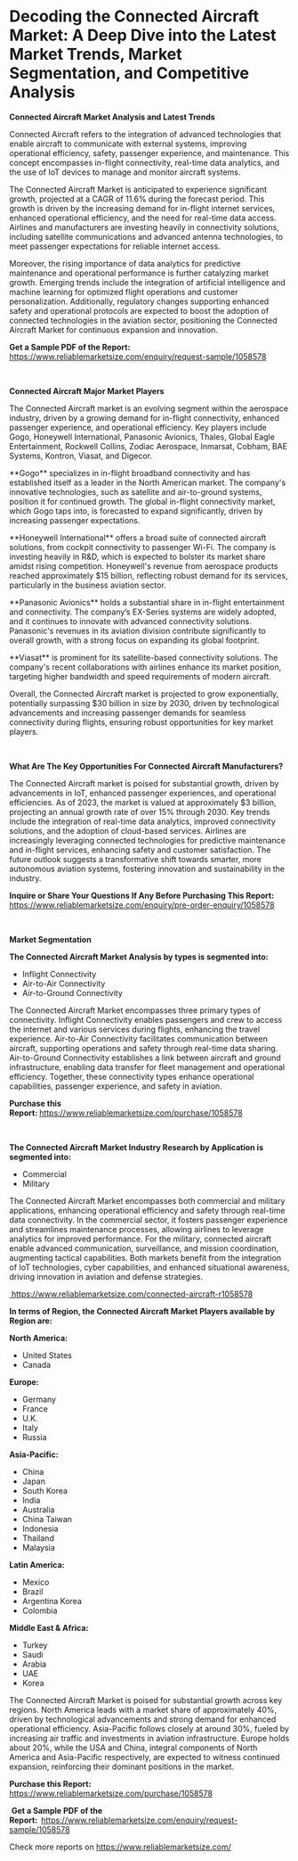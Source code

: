 <p><h1>Decoding the Connected Aircraft Market: A Deep Dive into the Latest Market Trends, Market Segmentation, and Competitive Analysis</h1></p><p><strong>Connected Aircraft Market Analysis and Latest Trends</strong></p>
<p><p>Connected Aircraft refers to the integration of advanced technologies that enable aircraft to communicate with external systems, improving operational efficiency, safety, passenger experience, and maintenance. This concept encompasses in-flight connectivity, real-time data analytics, and the use of IoT devices to manage and monitor aircraft systems.</p><p>The Connected Aircraft Market is anticipated to experience significant growth, projected at a CAGR of 11.6% during the forecast period. This growth is driven by the increasing demand for in-flight internet services, enhanced operational efficiency, and the need for real-time data access. Airlines and manufacturers are investing heavily in connectivity solutions, including satellite communications and advanced antenna technologies, to meet passenger expectations for reliable internet access.</p><p>Moreover, the rising importance of data analytics for predictive maintenance and operational performance is further catalyzing market growth. Emerging trends include the integration of artificial intelligence and machine learning for optimized flight operations and customer personalization. Additionally, regulatory changes supporting enhanced safety and operational protocols are expected to boost the adoption of connected technologies in the aviation sector, positioning the Connected Aircraft Market for continuous expansion and innovation.</p></p>
<p><strong>Get a Sample PDF of the Report:&nbsp;</strong> <a href="https://www.reliablemarketsize.com/enquiry/request-sample/1058578?utm_campaign=3168&utm_medium=2&utm_source=Github&utm_content=ia&utm_term=30032025&utm_id=connected-aircraft">https://www.reliablemarketsize.com/enquiry/request-sample/1058578</a></p>
<p>&nbsp;</p>
<p><strong>Connected Aircraft Major Market Players</strong></p>
<p><p>The Connected Aircraft market is an evolving segment within the aerospace industry, driven by a growing demand for in-flight connectivity, enhanced passenger experience, and operational efficiency. Key players include Gogo, Honeywell International, Panasonic Avionics, Thales, Global Eagle Entertainment, Rockwell Collins, Zodiac Aerospace, Inmarsat, Cobham, BAE Systems, Kontron, Viasat, and Digecor.</p><p>**Gogo** specializes in in-flight broadband connectivity and has established itself as a leader in the North American market. The company's innovative technologies, such as satellite and air-to-ground systems, position it for continued growth. The global in-flight connectivity market, which Gogo taps into, is forecasted to expand significantly, driven by increasing passenger expectations.</p><p>**Honeywell International** offers a broad suite of connected aircraft solutions, from cockpit connectivity to passenger Wi-Fi. The company is investing heavily in R&D, which is expected to bolster its market share amidst rising competition. Honeywell's revenue from aerospace products reached approximately $15 billion, reflecting robust demand for its services, particularly in the business aviation sector.</p><p>**Panasonic Avionics** holds a substantial share in in-flight entertainment and connectivity. The company’s EX-Series systems are widely adopted, and it continues to innovate with advanced connectivity solutions. Panasonic's revenues in its aviation division contribute significantly to overall growth, with a strong focus on expanding its global footprint.</p><p>**Viasat** is prominent for its satellite-based connectivity solutions. The company's recent collaborations with airlines enhance its market position, targeting higher bandwidth and speed requirements of modern aircraft. </p><p>Overall, the Connected Aircraft market is projected to grow exponentially, potentially surpassing $30 billion in size by 2030, driven by technological advancements and increasing passenger demands for seamless connectivity during flights, ensuring robust opportunities for key market players.</p></p>
<p>&nbsp;</p>
<p><strong>What Are The Key Opportunities For Connected Aircraft Manufacturers?</strong></p>
<p><p>The Connected Aircraft market is poised for substantial growth, driven by advancements in IoT, enhanced passenger experiences, and operational efficiencies. As of 2023, the market is valued at approximately $3 billion, projecting an annual growth rate of over 15% through 2030. Key trends include the integration of real-time data analytics, improved connectivity solutions, and the adoption of cloud-based services. Airlines are increasingly leveraging connected technologies for predictive maintenance and in-flight services, enhancing safety and customer satisfaction. The future outlook suggests a transformative shift towards smarter, more autonomous aviation systems, fostering innovation and sustainability in the industry.</p></p>
<p><strong>Inquire or Share Your Questions If Any Before Purchasing This Report:</strong> <a href="https://www.reliablemarketsize.com/enquiry/pre-order-enquiry/1058578?utm_campaign=3168&utm_medium=2&utm_source=Github&utm_content=ia&utm_term=30032025&utm_id=connected-aircraft">https://www.reliablemarketsize.com/enquiry/pre-order-enquiry/1058578</a></p>
<p>&nbsp;</p>
<p><strong>Market Segmentation</strong></p>
<p><strong>The Connected Aircraft Market Analysis by types is segmented into:</strong></p>
<p><ul><li>Inflight Connectivity</li><li>Air-to-Air Connectivity</li><li>Air-to-Ground Connectivity</li></ul></p>
<p><p>The Connected Aircraft Market encompasses three primary types of connectivity. Inflight Connectivity enables passengers and crew to access the internet and various services during flights, enhancing the travel experience. Air-to-Air Connectivity facilitates communication between aircraft, supporting operations and safety through real-time data sharing. Air-to-Ground Connectivity establishes a link between aircraft and ground infrastructure, enabling data transfer for fleet management and operational efficiency. Together, these connectivity types enhance operational capabilities, passenger experience, and safety in aviation.</p></p>
<p><strong>Purchase this Report:&nbsp;</strong><a href="https://www.reliablemarketsize.com/purchase/1058578?utm_campaign=3168&utm_medium=2&utm_source=Github&utm_content=ia&utm_term=30032025&utm_id=connected-aircraft">https://www.reliablemarketsize.com/purchase/1058578</a></p>
<p>&nbsp;</p>
<p><strong>The Connected Aircraft Market Industry Research by Application is segmented into:</strong></p>
<p><ul><li>Commercial</li><li>Military</li></ul></p>
<p><p>The Connected Aircraft Market encompasses both commercial and military applications, enhancing operational efficiency and safety through real-time data connectivity. In the commercial sector, it fosters passenger experience and streamlines maintenance processes, allowing airlines to leverage analytics for improved performance. For the military, connected aircraft enable advanced communication, surveillance, and mission coordination, augmenting tactical capabilities. Both markets benefit from the integration of IoT technologies, cyber capabilities, and enhanced situational awareness, driving innovation in aviation and defense strategies.</p></p>
<p><a href="https://www.reliablemarketsize.com/connected-aircraft-r1058578?utm_campaign=3168&utm_medium=2&utm_source=Github&utm_content=ia&utm_term=30032025&utm_id=connected-aircraft">&nbsp;https://www.reliablemarketsize.com/connected-aircraft-r1058578</a></p>
<p><strong>In terms of Region, the Connected Aircraft Market Players available by Region are:</strong></p>
<p>
    <p> <strong> North America: </strong>
        <ul>
            <li>United States</li>
            <li>Canada</li>
        </ul>
        </p> 
    <p> <strong> Europe: </strong>
        <ul>
            <li>Germany</li>
            <li>France</li>
            <li>U.K.</li>
            <li>Italy</li>
            <li>Russia</li>
        </ul>
        </p> 
    <p> <strong> Asia-Pacific: </strong>
        <ul>
            <li>China</li>
            <li>Japan</li>
            <li>South Korea</li>
            <li>India</li>
            <li>Australia</li>
            <li>China Taiwan</li>
            <li>Indonesia</li>
            <li>Thailand</li>
            <li>Malaysia</li>
        </ul>
        </p> 
    <p> <strong> Latin America: </strong>
        <ul>
            <li>Mexico</li>
            <li>Brazil</li>
            <li>Argentina Korea</li>
            <li>Colombia</li>
        </ul>
        </p> 
    <p> <strong> Middle East & Africa: </strong>
        <ul>
            <li>Turkey</li>
            <li>Saudi</li>
            <li>Arabia</li>
            <li>UAE</li>
            <li>Korea</li>
        </ul>
    </p>
    </p>
<p><p>The Connected Aircraft Market is poised for substantial growth across key regions. North America leads with a market share of approximately 40%, driven by technological advancements and strong demand for enhanced operational efficiency. Asia-Pacific follows closely at around 30%, fueled by increasing air traffic and investments in aviation infrastructure. Europe holds about 20%, while the USA and China, integral components of North America and Asia-Pacific respectively, are expected to witness continued expansion, reinforcing their dominant positions in the market.</p></p>
<p><strong>Purchase this Report: </strong><a href="https://www.reliablemarketsize.com/purchase/1058578?utm_campaign=3168&utm_medium=2&utm_source=Github&utm_content=ia&utm_term=30032025&utm_id=connected-aircraft">https://www.reliablemarketsize.com/purchase/1058578</a></p>
<p>&nbsp;<strong>Get a Sample PDF of the Report:&nbsp;&nbsp;</strong><a href="https://www.reliablemarketsize.com/enquiry/request-sample/1058578?utm_campaign=3168&utm_medium=2&utm_source=Github&utm_content=ia&utm_term=30032025&utm_id=connected-aircraft">https://www.reliablemarketsize.com/enquiry/request-sample/1058578</a></p>
<p><strong></strong></p>
<p>Check more reports on <a href="https://www.reliablemarketsize.com/?utm_campaign=3168&utm_medium=2&utm_source=Github&utm_content=ia&utm_term=30032025&utm_id=connected-aircraft">https://www.reliablemarketsize.com/</a></p>